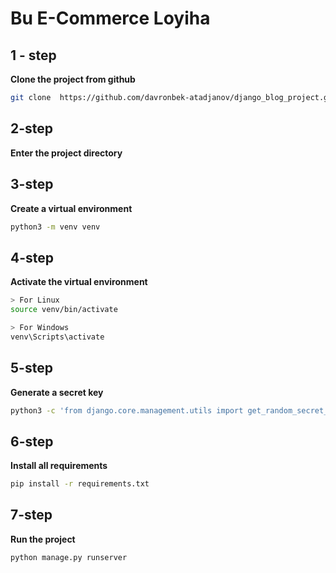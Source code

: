 # Bu E-Commerce Loyiha

## 1 - step 
**Clone the project from github**
```bash
git clone  https://github.com/davronbek-atadjanov/django_blog_project.git
```

## 2-step
**Enter the project directory**

## 3-step
**Create a virtual environment**
```bash
python3 -m venv venv
```

## 4-step
**Activate the virtual environment**
```bash
> For Linux
source venv/bin/activate 

> For Windows
venv\Scripts\activate
```

## 5-step
**Generate a secret key**
```bash
python3 -c 'from django.core.management.utils import get_random_secret_key; print(get_random_secret_key())'
```

## 6-step
**Install all requirements**
```bash
pip install -r requirements.txt
```

## 7-step
**Run the project**
```bash
python manage.py runserver
```
